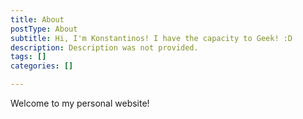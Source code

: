 ```yaml
---
title: About
postType: About
subtitle: Hi, I'm Konstantinos! I have the capacity to Geek! :D
description: Description was not provided.
tags: []
categories: []

---
```

Welcome to my personal website!